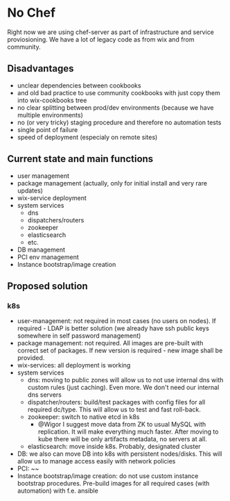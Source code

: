 # No Chef

Right now we are using chef-server as part of infrastructure and service proviosioning.
We have a lot of legacy code as from wix and from community.

## Disadvantages

* unclear dependencies between cookbooks
* and old bad practice to use community cookbooks with just copy them into wix-cookbooks tree
* no clear splitting between prod/dev environments (because we have multiple environments)
* no (or very tricky) staging procedure and therefore no automation tests
* single point of failure
* speed of deployment (especialy on remote sites)

## Current state and main functions

* user management
* package management (actually, only for initial install and very rare updates)
* wix-service deployment
* system services
  * dns
  * dispatchers/routers
  * zookeeper
  * elasticsearch
  * etc.
* DB management
* PCI env management
* Instance bootstrap/image creation

## Proposed solution

### k8s

* user-management: not required in most cases (no users on nodes). If required - LDAP is better solution (we already have ssh public keys somewhere in self password management)
* package management: not required. All images are pre-built with correct set of packages. If new version is required - new image shall be provided.
* wix-services: all deployment is working
* system services
  * dns: moving to public zones will allow us to not use internal dns with custom rules (just caching). Even more. We don't need our internal dns servers
  * dispatcher/routers: build/test packages with config files for all required dc/type. This will allow us to test and fast roll-back.
  * zookeeper: switch to native etcd in k8s
    * @Wigor I suggest move data from ZK to usual MySQL with replication. It will make everything much faster. After moving to kube there will be only artifacts metadata, no servers at all.
  * elasticsearch: move inside k8s. Probably, designated cluster
* DB: we also can move DB into k8s with persistent nodes/disks. This will allow us to manage access easily with network policies
* PCI: ~~
* Instance bootstrap/image creation: do not use custom instance bootstrap procedures. Pre-build images for all required cases (with automation) with f.e. ansible

